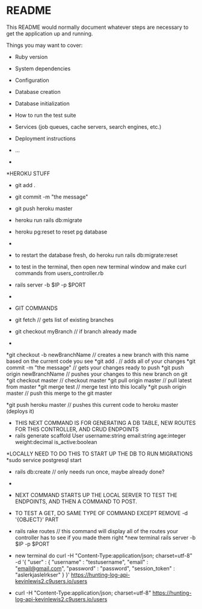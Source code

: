 # README

This README would normally document whatever steps are necessary to get the
application up and running.

Things you may want to cover:

* Ruby version

* System dependencies

* Configuration

* Database creation

* Database initialization

* How to run the test suite

* Services (job queues, cache servers, search engines, etc.)

* Deployment instructions

* ...
* 

*HEROKU STUFF
* git add .
* git commit -m "the message"
* git push heroku master
* heroku run rails db:migrate
* heroku pg:reset   to reset pg database
* 
* to restart the database fresh, do heroku run rails db:migrate:reset

* to test in the terminal, then open new terminal window and make curl commands from users_controller.rb
* rails server -b $IP -p $PORT
* 


* GIT COMMANDS
* git fetch                         // gets list of existing branches
* git checkout myBranch             // if branch already made
* 

*git checkout -b newBranchName       // creates a new branch with this name based on the current code you see
*git add .                           // adds all of your changes
*git commit -m "the message"         // gets your changes ready to push
*git push origin newBranchName       // pushes your changes to this new branch on git
*git checkout master                // checkout master
*git pull origin master             // pull latest from master
*git merge test                     // merge test into this locally
*git push origin master             // push this merge to the git master

*git push heroku master             // pushes this current code to heroku master (deploys it)

* THIS NEXT COMMAND IS FOR GENERATING A DB TABLE, NEW ROUTES FOR THIS CONTROLLER, AND CRUD ENDPOINTS
* rails generate scaffold User username:string email:string age:integer weight:decimal is_active:boolean

*LOCALLY NEED TO DO THIS TO START UP THE DB TO RUN MIGRATIONS
*sudo service postgresql start
* rails db:create // only needs run once, maybe already done?
* 

* NEXT COMMAND STARTS UP THE LOCAL SERVER TO TEST THE ENDPOINTS, AND THEN A COMMAND TO POST.
* TO TEST A GET, DO SAME TYPE OF COMMAND EXCEPT REMOVE -d '{OBJECT}' PART
* rails rake routes // this command will display all of the routes your controller has to see if you made them right
*new terminal rails server -b $IP -p $PORT
* new terminal do curl -H "Content-Type:application/json; charset=utf-8" -d '{ "user" : { "username" : "testusername", "email" : "email@gmail.com", "password" : "password", "session_token" : "aslerkjaslelrkser" } }' https://hunting-log-api-kevinlewis2.c9users.io/users
* curl -H "Content-Type:application/json; charset=utf-8" https://hunting-log-api-kevinlewis2.c9users.io/users